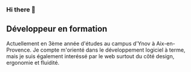 ### Hi there 👋

<!--
**MateoPalmieri/MateoPalmieri** is a ✨ _special_ ✨ repository because its `README.md` (this file) appears on your GitHub profile.

Here are some ideas to get you started:

- 🔭 I’m currently working on ...
- 🌱 I’m currently learning ...
- 👯 I’m looking to collaborate on ...
- 🤔 I’m looking for help with ...
- 💬 Ask me about ...
- 📫 How to reach me: ...
- 😄 Pronouns: ...
- ⚡ Fun fact: ...
-->

## Développeur en formation

Actuellement en 3ème année d'études au campus d'Ynov à Aix-en-Provence.
Je compte m'orienté dans le développement logiciel à terme, mais je suis également interéssé par le web surtout du côté design, ergonomie et fluidité.
